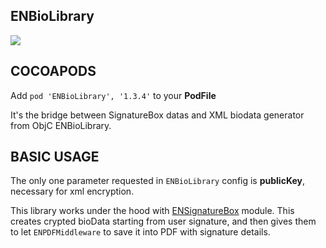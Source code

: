 ## ENBioLibrary

![](https://badgen.net/badge/stable/1.3.4/blue)

## COCOAPODS

Add `pod 'ENBioLibrary', '1.3.4'` to your **PodFile**

It's the bridge between SignatureBox datas and XML biodata generator from ObjC ENBioLibrary.

## BASIC USAGE

The only one parameter requested in `ENBioLibrary` config is **publicKey**, necessary for xml encryption.

This library works under the hood with [ENSignatureBox](../ENSignatureBox/README.md) module. This creates crypted bioData starting from user signature, and then gives them to let `ENPDFMiddleware` to save it into PDF with signature details.
